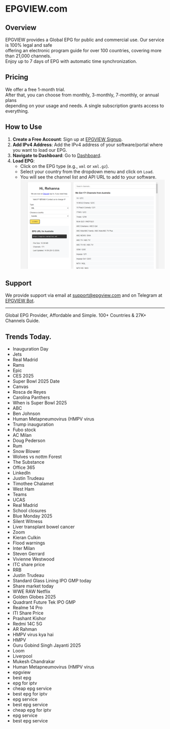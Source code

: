 # EPGVIEW.com



## Overview
EPGVIEW provides a Global EPG for public and commercial use. Our service is 100% legal and safe\
offering an electronic program guide for over 100 countries, covering more than 21,000 channels.\
Enjoy up to 7 days of EPG with automatic time synchronization.

## Pricing
We offer a free 1-month trial. \
After that, you can choose from monthly, 3-monthly, 7-monthly, or annual plans \
depending on your usage and needs. A single subscription grants access to everything.

## How to Use
1. **Create a Free Account**: Sign up at [EPGVIEW Signup](https://epgview.com/signup.php).
2. **Add IPv4 Address**: Add the IPv4 address of your software/portal where you want to load our EPG.
3. **Navigate to Dashboard**: Go to [Dashboard](https://epgview.com/dashboard.php).
4. **Load EPG**:
   - Click on the EPG type (e.g., `xml` or `xml.gz`).
   - Select your country from the dropdown menu and click on `Load`.
   - You will see the channel list and API URL to add to your software.
![EPGVIEW](img/dashboard.png)
## Support
We provide support via email at [support@epgview.com](mailto:support@epgview.com) and on Telegram at [EPGVIEW Bot](https://t.me/epgview_bot).

---

Global EPG Provider, Affordable and Simple. 100+ Countries & 27K+ Channels Guide.

## Trends Today.

- Inauguration Day
- Jets
- Real Madrid
- Rams
- Epic
- CES 2025
- Super Bowl 2025 Date
- Canvas
- Rosca de Reyes
- Carolina Panthers
- When is Super Bowl 2025
- ABC
- Ben Johnson
- Human Metapneumovirus (HMPV virus
- Trump inauguration
- Fubo stock
- AC Milan
- Doug Pederson
- Rum
- Snow Blower
- Wolves vs nottm Forest
- The Substance
- Office 365
- LinkedIn
- Justin Trudeau
- Timothee Chalamet
- West Ham
- Teams
- UCAS
- Real Madrid
- School closures
- Blue Monday 2025
- Silent Witness
- Liver transplant bowel cancer
- Zoom
- Kieran Culkin
- Flood warnings
- Inter Milan
- Steven Gerrard
- Vivienne Westwood
- ITC share price
- RRB
- Justin Trudeau
- Standard Glass Lining IPO GMP today
- Share market today
- WWE RAW Netflix
- Golden Globes 2025
- Quadrant Future Tek IPO GMP
- Realme 14 Pro
- ITI Share Price
- Prashant Kishor
- Redmi 14C 5G
- AR Rahman
- HMPV virus kya hai
- HMPV
- Guru Gobind Singh Jayanti 2025
- Loom
- Liverpool
- Mukesh Chandrakar
- Human Metapneumovirus (HMPV virus
- epgview
- best epg
- epg for iptv
- cheap epg service
- best epg for iptv
- epg service
- best epg service
- cheap epg for iptv
- epg service
- best epg service
